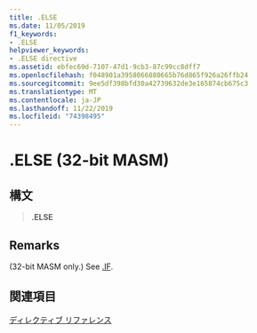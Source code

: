 ```yaml
---
title: .ELSE
ms.date: 11/05/2019
f1_keywords:
- .ELSE
helpviewer_keywords:
- .ELSE directive
ms.assetid: ebfec69d-7107-47d1-9cb3-87c99cc8dff7
ms.openlocfilehash: f048901a3958066880665b76d865f926a26ffb24
ms.sourcegitcommit: 9ee5df398bfd30a42739632de3e165874cb675c3
ms.translationtype: MT
ms.contentlocale: ja-JP
ms.lasthandoff: 11/22/2019
ms.locfileid: "74398495"
---
```

# <a name="else-32-bit-masm"></a>.ELSE (32-bit MASM)

## <a name="syntax"></a>構文

> **.ELSE**

## <a name="remarks"></a>Remarks

(32-bit MASM only.) See [.IF](../../assembler/masm/dot-if.md).

## <a name="see-also"></a>関連項目

[ディレクティブ リファレンス](../../assembler/masm/directives-reference.md)
